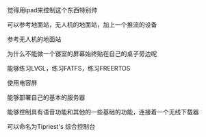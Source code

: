 觉得用ipad来控制这个东西特别帅

可以参考地面站，无人机的地面站，加上一个推流的设备

参考无人机的地面站


为什么不能做一个寝室的屏幕始终贴在自己的桌子旁边呢

能够练习LVGL，练习FATFS，练习FREERTOS

使用电容屏

能够部署自己的基本的服务器

能够控制具有语音功能和其他的一些基础的功能，连接着一个无线下载器

可以命名为Tipriest's 综合控制台
